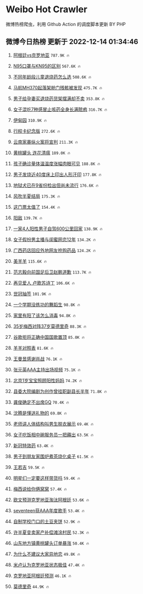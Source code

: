# Weibo Hot Crawler 



微博热榜爬虫，利用 Github Action 的调度脚本更新 BY PHP 


## 微博今日热榜 更新于 2022-12-14 01:34:46 
1. [阿根廷vs克罗地亚](https://s.weibo.com/weibo?q=%23%E9%98%BF%E6%A0%B9%E5%BB%B7vs%E5%85%8B%E7%BD%97%E5%9C%B0%E4%BA%9A%23&t=31&band_rank=1&Refer=top) `787.9K 🔥` 

1. [N95口罩与KN95的区别](https://s.weibo.com/weibo?q=%23N95%E5%8F%A3%E7%BD%A9%E4%B8%8EKN95%E7%9A%84%E5%8C%BA%E5%88%AB%23&t=31&band_rank=2&Refer=top) `567.6K 🔥` 

1. [不同年龄段儿童退烧药怎么选](https://s.weibo.com/weibo?q=%23%E4%B8%8D%E5%90%8C%E5%B9%B4%E9%BE%84%E6%AE%B5%E5%84%BF%E7%AB%A5%E9%80%80%E7%83%A7%E8%8D%AF%E6%80%8E%E4%B9%88%E9%80%89%23&t=31&band_rank=3&Refer=top) `508.6K 🔥` 

1. [马航MH370起落架舱门残骸被发现](https://s.weibo.com/weibo?q=%23%E9%A9%AC%E8%88%AAMH370%E8%B5%B7%E8%90%BD%E6%9E%B6%E8%88%B1%E9%97%A8%E6%AE%8B%E9%AA%B8%E8%A2%AB%E5%8F%91%E7%8E%B0%23&t=31&band_rank=4&Refer=top) `475.7K 🔥` 

1. [男子给孕妻买退烧药货架摆满却不卖](https://s.weibo.com/weibo?q=%23%E7%94%B7%E5%AD%90%E7%BB%99%E5%AD%95%E5%A6%BB%E4%B9%B0%E9%80%80%E7%83%A7%E8%8D%AF%E8%B4%A7%E6%9E%B6%E6%91%86%E6%BB%A1%E5%8D%B4%E4%B8%8D%E5%8D%96%23&t=31&band_rank=5&Refer=top) `353.8K 🔥` 

1. [女子混吃7种感冒止咳药全身长满脓疱](https://s.weibo.com/weibo?q=%23%E5%A5%B3%E5%AD%90%E6%B7%B7%E5%90%837%E7%A7%8D%E6%84%9F%E5%86%92%E6%AD%A2%E5%92%B3%E8%8D%AF%E5%85%A8%E8%BA%AB%E9%95%BF%E6%BB%A1%E8%84%93%E7%96%B1%23&t=31&band_rank=6&Refer=top) `316.7K 🔥` 

1. [伊甸园](https://s.weibo.com/weibo?q=%E4%BC%8A%E7%94%B8%E5%9B%AD&t=31&band_rank=7&Refer=top) `310.9K 🔥` 

1. [行程卡纪念版](https://s.weibo.com/weibo?q=%E8%A1%8C%E7%A8%8B%E5%8D%A1%E7%BA%AA%E5%BF%B5%E7%89%88&t=31&band_rank=8&Refer=top) `272.6K 🔥` 

1. [云南家暴纵火案将宣判](https://s.weibo.com/weibo?q=%23%E4%BA%91%E5%8D%97%E5%AE%B6%E6%9A%B4%E7%BA%B5%E7%81%AB%E6%A1%88%E5%B0%86%E5%AE%A3%E5%88%A4%23&t=31&band_rank=9&Refer=top) `211.3K 🔥` 

1. [黄桃罐头 连花清瘟](https://s.weibo.com/weibo?q=%E9%BB%84%E6%A1%83%E7%BD%90%E5%A4%B4%20%E8%BF%9E%E8%8A%B1%E6%B8%85%E7%98%9F&t=31&band_rank=10&Refer=top) `189.0K 🔥` 

1. [孩子确诊量体温温度涨幅肉眼可见](https://s.weibo.com/weibo?q=%23%E5%AD%A9%E5%AD%90%E7%A1%AE%E8%AF%8A%E9%87%8F%E4%BD%93%E6%B8%A9%E6%B8%A9%E5%BA%A6%E6%B6%A8%E5%B9%85%E8%82%89%E7%9C%BC%E5%8F%AF%E8%A7%81%23&t=31&band_rank=11&Refer=top) `188.8K 🔥` 

1. [男子发烧近40度床上印出人形汗印](https://s.weibo.com/weibo?q=%23%E7%94%B7%E5%AD%90%E5%8F%91%E7%83%A7%E8%BF%9140%E5%BA%A6%E5%BA%8A%E4%B8%8A%E5%8D%B0%E5%87%BA%E4%BA%BA%E5%BD%A2%E6%B1%97%E5%8D%B0%23&t=31&band_rank=12&Refer=top) `177.8K 🔥` 

1. [地狱犬已在9省份检出但尚未流行](https://s.weibo.com/weibo?q=%23%E5%9C%B0%E7%8B%B1%E7%8A%AC%E5%B7%B2%E5%9C%A89%E7%9C%81%E4%BB%BD%E6%A3%80%E5%87%BA%E4%BD%86%E5%B0%9A%E6%9C%AA%E6%B5%81%E8%A1%8C%23&t=31&band_rank=13&Refer=top) `176.6K 🔥` 

1. [风吹半夏结局](https://s.weibo.com/weibo?q=%E9%A3%8E%E5%90%B9%E5%8D%8A%E5%A4%8F%E7%BB%93%E5%B1%80&t=31&band_rank=14&Refer=top) `175.3K 🔥` 

1. [这门票太值了](https://s.weibo.com/weibo?q=%23%E8%BF%99%E9%97%A8%E7%A5%A8%E5%A4%AA%E5%80%BC%E4%BA%86%23&t=31&band_rank=15&Refer=top) `154.4K 🔥` 

1. [阳敌](https://s.weibo.com/weibo?q=%23%E9%98%B3%E6%95%8C%23&t=31&band_rank=16&Refer=top) `139.7K 🔥` 

1. [一家4人阳性男子自驾600公里回家](https://s.weibo.com/weibo?q=%23%E4%B8%80%E5%AE%B64%E4%BA%BA%E9%98%B3%E6%80%A7%E7%94%B7%E5%AD%90%E8%87%AA%E9%A9%BE600%E5%85%AC%E9%87%8C%E5%9B%9E%E5%AE%B6%23&t=31&band_rank=17&Refer=top) `138.9K 🔥` 

1. [女子假扮男主播与闺蜜网恋12年](https://s.weibo.com/weibo?q=%23%E5%A5%B3%E5%AD%90%E5%81%87%E6%89%AE%E7%94%B7%E4%B8%BB%E6%92%AD%E4%B8%8E%E9%97%BA%E8%9C%9C%E7%BD%91%E6%81%8B12%E5%B9%B4%23&t=31&band_rank=18&Refer=top) `134.2K 🔥` 

1. [广西药店回应外地网友抢购药品](https://s.weibo.com/weibo?q=%23%E5%B9%BF%E8%A5%BF%E8%8D%AF%E5%BA%97%E5%9B%9E%E5%BA%94%E5%A4%96%E5%9C%B0%E7%BD%91%E5%8F%8B%E6%8A%A2%E8%B4%AD%E8%8D%AF%E5%93%81%23&t=31&band_rank=19&Refer=top) `124.2K 🔥` 

1. [美羊羊](https://s.weibo.com/weibo?q=%E7%BE%8E%E7%BE%8A%E7%BE%8A&t=31&band_rank=20&Refer=top) `115.6K 🔥` 

1. [范志毅向前国足后卫赵鹏道歉](https://s.weibo.com/weibo?q=%23%E8%8C%83%E5%BF%97%E6%AF%85%E5%90%91%E5%89%8D%E5%9B%BD%E8%B6%B3%E5%90%8E%E5%8D%AB%E8%B5%B5%E9%B9%8F%E9%81%93%E6%AD%89%23&t=31&band_rank=21&Refer=top) `113.7K 🔥` 

1. [再见爱人 卢歌苏诗丁](https://s.weibo.com/weibo?q=%E5%86%8D%E8%A7%81%E7%88%B1%E4%BA%BA%20%E5%8D%A2%E6%AD%8C%E8%8B%8F%E8%AF%97%E4%B8%81&t=31&band_rank=22&Refer=top) `106.6K 🔥` 

1. [世冠抽签](https://s.weibo.com/weibo?q=%E4%B8%96%E5%86%A0%E6%8A%BD%E7%AD%BE&t=31&band_rank=23&Refer=top) `101.9K 🔥` 

1. [一个学期没练功的舞蹈生](https://s.weibo.com/weibo?q=%23%E4%B8%80%E4%B8%AA%E5%AD%A6%E6%9C%9F%E6%B2%A1%E7%BB%83%E5%8A%9F%E7%9A%84%E8%88%9E%E8%B9%88%E7%94%9F%23&t=31&band_rank=24&Refer=top) `98.8K 🔥` 

1. [家里有阳了该怎么消毒](https://s.weibo.com/weibo?q=%23%E5%AE%B6%E9%87%8C%E6%9C%89%E9%98%B3%E4%BA%86%E8%AF%A5%E6%80%8E%E4%B9%88%E6%B6%88%E6%AF%92%23&t=31&band_rank=25&Refer=top) `94.8K 🔥` 

1. [35岁梅西对阵37岁莫德里奇](https://s.weibo.com/weibo?q=%2335%E5%B2%81%E6%A2%85%E8%A5%BF%E5%AF%B9%E9%98%B537%E5%B2%81%E8%8E%AB%E5%BE%B7%E9%87%8C%E5%A5%87%23&t=31&band_rank=26&Refer=top) `88.3K 🔥` 

1. [谷歌拒将正确中国国歌置顶](https://s.weibo.com/weibo?q=%23%E8%B0%B7%E6%AD%8C%E6%8B%92%E5%B0%86%E6%AD%A3%E7%A1%AE%E4%B8%AD%E5%9B%BD%E5%9B%BD%E6%AD%8C%E7%BD%AE%E9%A1%B6%23&t=31&band_rank=27&Refer=top) `85.0K 🔥` 

1. [羊羊对照表](https://s.weibo.com/weibo?q=%E7%BE%8A%E7%BE%8A%E5%AF%B9%E7%85%A7%E8%A1%A8&t=31&band_rank=28&Refer=top) `81.6K 🔥` 

1. [王曼昱感谢肖战](https://s.weibo.com/weibo?q=%23%E7%8E%8B%E6%9B%BC%E6%98%B1%E6%84%9F%E8%B0%A2%E8%82%96%E6%88%98%23&t=31&band_rank=29&Refer=top) `76.1K 🔥` 

1. [张元英AAA主持出场视频](https://s.weibo.com/weibo?q=%23%E5%BC%A0%E5%85%83%E8%8B%B1AAA%E4%B8%BB%E6%8C%81%E5%87%BA%E5%9C%BA%E8%A7%86%E9%A2%91%23&t=31&band_rank=30&Refer=top) `75.1K 🔥` 

1. [北京1岁宝宝照顾阳性妈妈](https://s.weibo.com/weibo?q=%23%E5%8C%97%E4%BA%AC1%E5%B2%81%E5%AE%9D%E5%AE%9D%E7%85%A7%E9%A1%BE%E9%98%B3%E6%80%A7%E5%A6%88%E5%A6%88%23&t=31&band_rank=31&Refer=top) `74.2K 🔥` 

1. [县委大院编剧为创作曾挂职副县长半年](https://s.weibo.com/weibo?q=%23%E5%8E%BF%E5%A7%94%E5%A4%A7%E9%99%A2%E7%BC%96%E5%89%A7%E4%B8%BA%E5%88%9B%E4%BD%9C%E6%9B%BE%E6%8C%82%E8%81%8C%E5%89%AF%E5%8E%BF%E9%95%BF%E5%8D%8A%E5%B9%B4%23&t=31&band_rank=32&Refer=top) `71.8K 🔥` 

1. [龚俊确定不出席GQ](https://s.weibo.com/weibo?q=%23%E9%BE%9A%E4%BF%8A%E7%A1%AE%E5%AE%9A%E4%B8%8D%E5%87%BA%E5%B8%ADGQ%23&t=31&band_rank=33&Refer=top) `70.4K 🔥` 

1. [沈腾是懂送礼物的](https://s.weibo.com/weibo?q=%23%E6%B2%88%E8%85%BE%E6%98%AF%E6%87%82%E9%80%81%E7%A4%BC%E7%89%A9%E7%9A%84%23&t=31&band_rank=34&Refer=top) `69.8K 🔥` 

1. [老师讲人体结构叫男生脱衣展示](https://s.weibo.com/weibo?q=%23%E8%80%81%E5%B8%88%E8%AE%B2%E4%BA%BA%E4%BD%93%E7%BB%93%E6%9E%84%E5%8F%AB%E7%94%B7%E7%94%9F%E8%84%B1%E8%A1%A3%E5%B1%95%E7%A4%BA%23&t=31&band_rank=35&Refer=top) `69.4K 🔥` 

1. [女子吃饭相中碗服务员一把薅出](https://s.weibo.com/weibo?q=%23%E5%A5%B3%E5%AD%90%E5%90%83%E9%A5%AD%E7%9B%B8%E4%B8%AD%E7%A2%97%E6%9C%8D%E5%8A%A1%E5%91%98%E4%B8%80%E6%8A%8A%E8%96%85%E5%87%BA%23&t=31&band_rank=36&Refer=top) `63.5K 🔥` 

1. [新冠特效药](https://s.weibo.com/weibo?q=%23%E6%96%B0%E5%86%A0%E7%89%B9%E6%95%88%E8%8D%AF%23&t=31&band_rank=37&Refer=top) `63.4K 🔥` 

1. [男子到朋友家围炉煮茶烧化桌子](https://s.weibo.com/weibo?q=%23%E7%94%B7%E5%AD%90%E5%88%B0%E6%9C%8B%E5%8F%8B%E5%AE%B6%E5%9B%B4%E7%82%89%E7%85%AE%E8%8C%B6%E7%83%A7%E5%8C%96%E6%A1%8C%E5%AD%90%23&t=31&band_rank=38&Refer=top) `61.5K 🔥` 

1. [王若吉](https://s.weibo.com/weibo?q=%E7%8E%8B%E8%8B%A5%E5%90%89&t=31&band_rank=39&Refer=top) `59.5K 🔥` 

1. [明星们一定要这样带货吗](https://s.weibo.com/weibo?q=%23%E6%98%8E%E6%98%9F%E4%BB%AC%E4%B8%80%E5%AE%9A%E8%A6%81%E8%BF%99%E6%A0%B7%E5%B8%A6%E8%B4%A7%E5%90%97%23&t=31&band_rank=40&Refer=top) `59.4K 🔥` 

1. [梅西说给你俩窝窝](https://s.weibo.com/weibo?q=%23%E6%A2%85%E8%A5%BF%E8%AF%B4%E7%BB%99%E4%BD%A0%E4%BF%A9%E7%AA%9D%E7%AA%9D%23&t=31&band_rank=41&Refer=top) `57.4K 🔥` 

1. [欧文预测克罗地亚淘汰阿根廷](https://s.weibo.com/weibo?q=%23%E6%AC%A7%E6%96%87%E9%A2%84%E6%B5%8B%E5%85%8B%E7%BD%97%E5%9C%B0%E4%BA%9A%E6%B7%98%E6%B1%B0%E9%98%BF%E6%A0%B9%E5%BB%B7%23&t=31&band_rank=42&Refer=top) `53.6K 🔥` 

1. [seventeen获AAA年度歌手](https://s.weibo.com/weibo?q=%23seventeen%E8%8E%B7AAA%E5%B9%B4%E5%BA%A6%E6%AD%8C%E6%89%8B%23&t=31&band_rank=43&Refer=top) `53.4K 🔥` 

1. [自制学校门口的土豆夹饼](https://s.weibo.com/weibo?q=%23%E8%87%AA%E5%88%B6%E5%AD%A6%E6%A0%A1%E9%97%A8%E5%8F%A3%E7%9A%84%E5%9C%9F%E8%B1%86%E5%A4%B9%E9%A5%BC%23&t=31&band_rank=44&Refer=top) `52.9K 🔥` 

1. [许半夏变卖家产补偿滩涂村民](https://s.weibo.com/weibo?q=%23%E8%AE%B8%E5%8D%8A%E5%A4%8F%E5%8F%98%E5%8D%96%E5%AE%B6%E4%BA%A7%E8%A1%A5%E5%81%BF%E6%BB%A9%E6%B6%82%E6%9D%91%E6%B0%91%23&t=31&band_rank=45&Refer=top) `52.3K 🔥` 

1. [山东地方镇黄桃罐头订单暴涨](https://s.weibo.com/weibo?q=%23%E5%B1%B1%E4%B8%9C%E5%9C%B0%E6%96%B9%E9%95%87%E9%BB%84%E6%A1%83%E7%BD%90%E5%A4%B4%E8%AE%A2%E5%8D%95%E6%9A%B4%E6%B6%A8%23&t=31&band_rank=46&Refer=top) `50.4K 🔥` 

1. [为什么不建议大家异地恋](https://s.weibo.com/weibo?q=%23%E4%B8%BA%E4%BB%80%E4%B9%88%E4%B8%8D%E5%BB%BA%E8%AE%AE%E5%A4%A7%E5%AE%B6%E5%BC%82%E5%9C%B0%E6%81%8B%23&t=31&band_rank=47&Refer=top) `49.8K 🔥` 

1. [米卢认为克罗地亚状态极佳](https://s.weibo.com/weibo?q=%23%E7%B1%B3%E5%8D%A2%E8%AE%A4%E4%B8%BA%E5%85%8B%E7%BD%97%E5%9C%B0%E4%BA%9A%E7%8A%B6%E6%80%81%E6%9E%81%E4%BD%B3%23&t=31&band_rank=48&Refer=top) `47.4K 🔥` 

1. [克罗地亚阿根廷预测](https://s.weibo.com/weibo?q=%E5%85%8B%E7%BD%97%E5%9C%B0%E4%BA%9A%E9%98%BF%E6%A0%B9%E5%BB%B7%E9%A2%84%E6%B5%8B&t=31&band_rank=49&Refer=top) `46.1K 🔥` 

1. [莫德里奇](https://s.weibo.com/weibo?q=%23%E8%8E%AB%E5%BE%B7%E9%87%8C%E5%A5%87%23&t=31&band_rank=50&Refer=top) `44.9K 🔥` 


